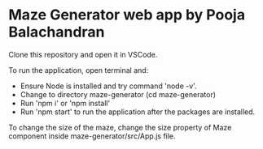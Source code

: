 # Maze Generator web app by Pooja Balachandran

Clone this repository and open it in VSCode.


To run the application, open terminal and:
- Ensure Node is installed and try command 'node -v'.
- Change to directory maze-generator (cd maze-generator)
- Run 'npm i' or 'npm install'
- Run 'npm start' to run the application after the packages are installed.


To change the size of the maze, change the size property of Maze component inside maze-generator/src/App.js file.
